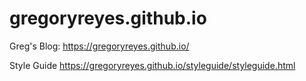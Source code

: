 # gregoryreyes.github.io
Greg's Blog: https://gregoryreyes.github.io/

Style Guide
https://gregoryreyes.github.io/styleguide/styleguide.html
